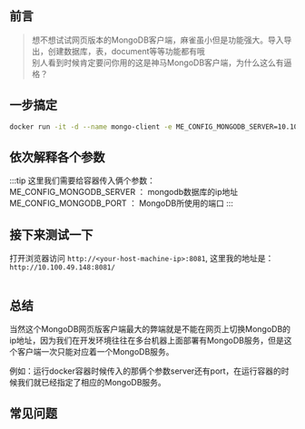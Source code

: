 ## 前言
> 想不想试试网页版本的MongoDB客户端，麻雀虽小但是功能强大。导入导出，创建数据库，表，document等等功能都有哦\
> 别人看到时候肯定要问你用的这是神马MongoDB客户端，为什么这么有逼格？

## 一步搞定
```bash
docker run -it -d --name mongo-client -e ME_CONFIG_MONGODB_SERVER=10.100.49.148 -e ME_CONFIG_MONGODB_PORT=27077  -p 8081:8081 mongo-express
```

## 依次解释各个参数
<v-dockerCmdDesc cmd="docker run -it -d --name mongo-client -e ME_CONFIG_MONGODB_SERVER=10.100.49.148 -e ME_CONFIG_MONGODB_PORT=27077  -p 8081:8081 mongo-express"/>

:::tip
这里我们需要给容器传入俩个参数：\
ME_CONFIG_MONGODB_SERVER  ： mongodb数据库的ip地址\
ME_CONFIG_MONGODB_PORT    ： MongoDB所使用的端口
:::


## 接下来测试一下
打开浏览器访问 `http://<your-host-machine-ip>:8081`, 这里我的地址是：`http://10.100.49.148:8081/` 

<img :src="$withBase('/mongo-client-test.jpg')"/>


## 总结

当然这个MongoDB网页版客户端最大的弊端就是不能在网页上切换MongoDB的ip地址，因为我们在开发环境往往在多台机器上面部署有MongoDB服务，但是这个客户端一次只能对应着一个MongoDB服务。

例如：运行docker容器时候传入的那俩个参数server还有port，在运行容器的时候我们就已经指定了相应的MongoDB服务。


## 常见问题
<v-FAQ />

<v-comment/>
